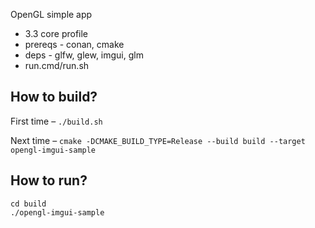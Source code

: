 OpenGL simple app
* 3.3 core profile
* prereqs - conan, cmake
* deps - glfw, glew, imgui, glm
* run.cmd/run.sh

## How to build?

First time – `./build.sh`

Next time – `cmake -DCMAKE_BUILD_TYPE=Release --build build --target opengl-imgui-sample`

## How to run?

```shell script
cd build
./opengl-imgui-sample
```
